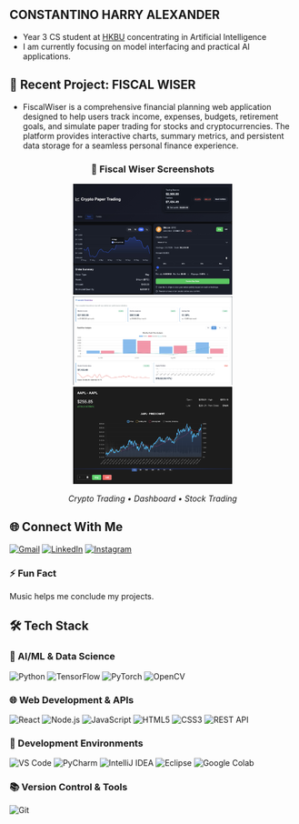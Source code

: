 ## CONSTANTINO HARRY ALEXANDER 

- Year 3 CS student at [HKBU](https://www.comp.hkbu.edu.hk/v1/) concentrating in Artificial Intelligence
- I am currently focusing on model interfacing and practical AI applications.

## 💼 Recent Project: **FISCAL WISER**
- FiscalWiser is a comprehensive financial planning web application designed to help users track income, expenses, budgets, retirement goals, and simulate paper trading for stocks and cryptocurrencies. The platform provides interactive charts, summary metrics, and persistent data storage for a seamless personal finance experience.
  

<div align="center">

### 🚀 Fiscal Wiser Screenshots

<img src="./demoCryptoTrading.jpeg" width="280" />
<img src="./demoDashboard.jpeg" width="280" />
<img src="./demoStockTrading.png" width="280" />

<br>

<em>Crypto Trading • Dashboard • Stock Trading</em>

</div>

## 🌐 Connect With Me

[![Gmail](https://img.shields.io/badge/Gmail-harryconstantino16@gmail.com-D14836?style=flat-square&logo=gmail&logoColor=white)](mailto:harryconstantino16@gmail.com)
[![LinkedIn](https://img.shields.io/badge/LinkedIn-Harry%20Alexander%20Constantino-0077B5?style=flat-square&logo=linkedin&logoColor=white)](https://www.linkedin.com/in/harry-alexander-constantino/)
[![Instagram](https://img.shields.io/badge/Instagram-@ConstantinoHarry-E4405F?style=flat-square&logo=instagram&logoColor=white)](https://www.instagram.com/constantinoharry/)

 ### ⚡ Fun Fact
 Music helps me conclude my projects. 

## 🛠️ Tech Stack

### 🤖 AI/ML & Data Science
![Python](https://img.shields.io/badge/Python-3776AB?style=for-the-badge&logo=python&logoColor=white)
![TensorFlow](https://img.shields.io/badge/TensorFlow-FF6F00?style=for-the-badge&logo=tensorflow&logoColor=white)
![PyTorch](https://img.shields.io/badge/PyTorch-EE4C2C?style=for-the-badge&logo=pytorch&logoColor=white)
![OpenCV](https://img.shields.io/badge/OpenCV-5C3EE8?style=for-the-badge&logo=opencv&logoColor=white)

### 🌐 Web Development & APIs
![React](https://img.shields.io/badge/React-20232A?style=for-the-badge&logo=react&logoColor=61DAFB)
![Node.js](https://img.shields.io/badge/Node.js-339933?style=for-the-badge&logo=nodedotjs&logoColor=white)
![JavaScript](https://img.shields.io/badge/JavaScript-F7DF1E?style=for-the-badge&logo=javascript&logoColor=black)
![HTML5](https://img.shields.io/badge/HTML5-E34F26?style=for-the-badge&logo=html5&logoColor=white)
![CSS3](https://img.shields.io/badge/CSS3-1572B6?style=for-the-badge&logo=css3&logoColor=white)
![REST API](https://img.shields.io/badge/REST_API-FF6C37?style=for-the-badge&logo=json&logoColor=white)

### 🔧 Development Environments
![VS Code](https://img.shields.io/badge/VS_Code-007ACC?style=for-the-badge&logo=visualstudiocode&logoColor=white)
![PyCharm](https://img.shields.io/badge/PyCharm-000000?style=for-the-badge&logo=pycharm&logoColor=white)
![IntelliJ IDEA](https://img.shields.io/badge/IntelliJ_IDEA-000000?style=for-the-badge&logo=intellijidea&logoColor=white)
![Eclipse](https://img.shields.io/badge/Eclipse-2C2255?style=for-the-badge&logo=eclipse&logoColor=white)
![Google Colab](https://img.shields.io/badge/Google_Colab-F9AB00?style=for-the-badge&logo=googlecolab&logoColor=white)

### 📚 Version Control & Tools
![Git](https://img.shields.io/badge/Git-F05032?style=for-the-badge&logo=git&logoColor=white)
<!---
ConstantinoHarry/ConstantinoHarry is a ✨ special ✨ repository because its `README.md` (this file) appears on your GitHub profile.
You can click the Preview link to take a look at your changes.
--->
